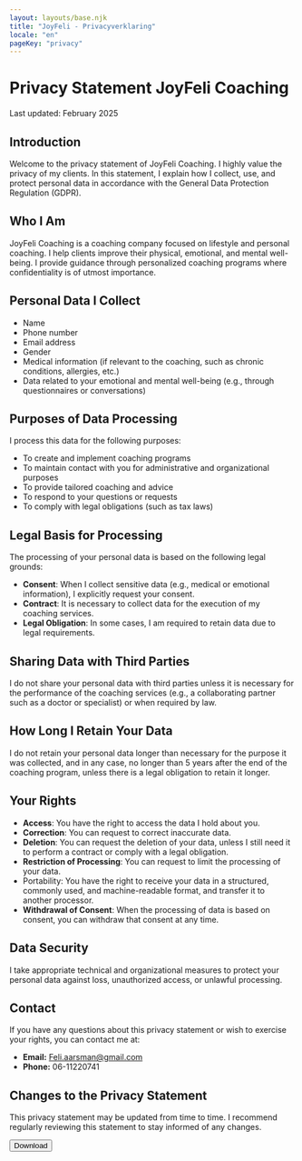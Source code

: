 ```yaml
---
layout: layouts/base.njk
title: "JoyFeli - Privacyverklaring"
locale: "en"
pageKey: "privacy"
---
```


<div class="container mt-custom my-5">
    <h1 class="text-center mb-4">Privacy Statement JoyFeli Coaching</h1>
    <p class="text-muted text-center">Last updated: February 2025</p>
    <h2>Introduction</h2>
    <p>
        Welcome to the privacy statement of JoyFeli Coaching. I highly value the privacy of my clients. In this statement, I explain how I collect, use, and protect personal data in accordance with the General Data Protection Regulation (GDPR).
    </p>
    <h2>Who I Am</h2>
    <p>
        JoyFeli Coaching is a coaching company focused on lifestyle and personal coaching. I help clients improve their physical, emotional, and mental well-being. I provide guidance through personalized coaching programs where confidentiality is of utmost importance.
    </p>
    <h2>Personal Data I Collect</h2>
    <ul>
        <li>Name</li>
        <li>Phone number</li>
        <li>Email address</li>
        <li>Gender</li>
        <li>Medical information (if relevant to the coaching, such as chronic conditions, allergies, etc.)</li>
        <li>Data related to your emotional and mental well-being (e.g., through questionnaires or conversations)</li>
    </ul>
    <h2>Purposes of Data Processing</h2>
    <p>
        I process this data for the following purposes:
    </p>
    <ul>
        <li>To create and implement coaching programs</li>
        <li>To maintain contact with you for administrative and organizational purposes</li>
        <li>To provide tailored coaching and advice</li>
        <li>To respond to your questions or requests</li>
        <li>To comply with legal obligations (such as tax laws)</li>
    </ul>
    <h2>Legal Basis for Processing</h2>
    <p>
        The processing of your personal data is based on the following legal grounds:
    </p>
    <ul>
        <li>
            <strong>Consent</strong>: When I collect sensitive data (e.g., medical or emotional
            information), I explicitly request your consent.
        </li>
        <li>
            <strong>Contract</strong>: It is necessary to collect data for the execution of my coaching
            services.
        </li>
        <li>
            <strong>Legal Obligation</strong>: In some cases, I am required to retain data due to legal requirements.
        </li>
    </ul>
    <h2>Sharing Data with Third Parties</h2>
    <p>I do not share your personal data with third parties unless it is necessary for the performance of the coaching services (e.g., a collaborating partner such as a doctor or specialist) or when required by law.
    </p>
    <h2>How Long I Retain Your Data</h2>
    <p>I do not retain your personal data longer than necessary for the purpose it was collected, and in any case, no longer than 5 years after the end of the coaching program, unless there is a legal obligation to retain it longer.</p>
    <h2>Your Rights</h2>
    <ul>
        <li><strong>Access</strong>: You have the right to access the data I hold about you.</li>
        <li><strong>Correction</strong>: You can request to correct inaccurate data.</li>
        <li><strong>Deletion</strong>: You can request the deletion of your data, unless I still need it to perform a contract or comply with a legal obligation.</li>
        <li><strong>Restriction of Processing</strong>: You can request to limit the processing of your data.</li>
        <li>Portability: You have the right to receive your data in a structured, commonly used, and machine-readable format, and transfer it to another processor.</li>
        <li><strong>Withdrawal of Consent</strong>: When the processing of data is based on consent, you can withdraw that consent at any time.</li>
    </ul>
    <h2>Data Security</h2>
    <p>I take appropriate technical and organizational measures to protect your personal data against loss, unauthorized access, or unlawful processing.</p>
    <h2>Contact</h2>
    <p>If you have any questions about this privacy statement or wish to exercise your rights, you can contact me at:</p>
    <ul>
        <li><strong>Email:</strong> <a href="mailto:Feli.aarsman@gmail.com">Feli.aarsman@gmail.com</a></li>
        <li><strong>Phone:</strong> 06-11220741</li>
    </ul>
    <h2>Changes to the Privacy Statement</h2>
    <p>This privacy statement may be updated from time to time. I recommend regularly reviewing this statement to stay informed of any changes.</p>
    <a href="/static/privacy-policy.pdf">
        <button class="btn custom-btn" aria-label="Download">Download</button>
    </a>
</div>